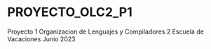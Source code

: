 # PROYECTO_OLC2_P1
 Proyecto 1 Organizacion de Lenguajes y Compiladores 2 Escuela de Vacaciones Junio 2023
